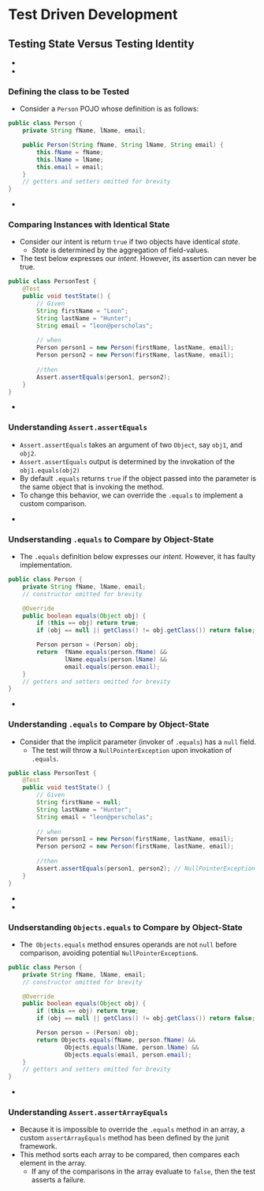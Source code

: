 # Test Driven Development
## Testing State Versus Testing Identity










-
-
### Defining the class to be Tested
* Consider a `Person` POJO whose definition is as follows:

```java
public class Person {
    private String fName, lName, email;

    public Person(String fName, String lName, String email) {
        this.fName = fName;
        this.lName = lName;
        this.email = email;
    }
    // getters and setters omitted for brevity
}
```




-
### Comparing Instances with Identical State
* Consider our intent is return `true` if two objects have identical _state_.
    * _State_ is determined by the aggregation of field-values.
* The test below expresses our _intent_. However, its assertion can never be true.


```java
public class PersonTest {
    @Test
    public void testState() {
        // Given
        String firstName = "Leon";
        String lastName = "Hunter";
        String email = "leon@perscholas";
        
        // when
        Person person1 = new Person(firstName, lastName, email);
        Person person2 = new Person(firstName, lastName, email);
        
        //then
        Assert.assertEquals(person1, person2);
    }
}
```





-
### Understanding `Assert.assertEquals`
* `Assert.assertEquals` takes an argument of two `Object`, say `obj1`, and `obj2`.
* `Assert.assertEquals` output is determined by the invokation of the `obj1.equals(obj2)`
* By default `.equals` returns `true` if the object passed into the parameter is the same object that is invoking the method.
* To change this behavior, we can override the `.equals` to implement a custom comparison.




-
### Undserstanding `.equals` to Compare by Object-State
* The `.equals` definition below expresses our _intent_. However, it has faulty implementation.
```java
public class Person {
    private String fName, lName, email;
    // constructor omitted for brevity

    @Override
    public boolean equals(Object obj) {
        if (this == obj) return true;
        if (obj == null || getClass() != obj.getClass()) return false;

        Person person = (Person) obj;
        return  fName.equals(person.fName) &&
                lName.equals(person.lName) &&
                email.equals(person.email);
    }
    // getters and setters omitted for brevity
}
```








-
### Understanding `.equals` to Compare by Object-State
* Consider that the implicit parameter (invoker of `.equals`) has a `null` field.
    * The test will throw a `NullPointerException` upon invokation of `.equals`.

```java
public class PersonTest {
    @Test
    public void testState() {
        // Given
        String firstName = null;
        String lastName = "Hunter";
        String email = "leon@perscholas";
        
        // when
        Person person1 = new Person(firstName, lastName, email);
        Person person2 = new Person(firstName, lastName, email);
        
        //then
        Assert.assertEquals(person1, person2); // NullPointerException
    }
}
```
    







-
-
### Undserstanding `Objects.equals` to Compare by Object-State
* The` Objects.equals` method ensures operands are not `null` before comparison, avoiding potential `NullPointerException`s.
```java
public class Person {
    private String fName, lName, email;
    // constructor omitted for brevity

    @Override
    public boolean equals(Object obj) {
        if (this == obj) return true;
        if (obj == null || getClass() != obj.getClass()) return false;

        Person person = (Person) obj;
        return Objects.equals(fName, person.fName) &&
                Objects.equals(lName, person.lName) &&
                Objects.equals(email, person.email);
    }
    // getters and setters omitted for brevity
}
```







-
### Understanding `Assert.assertArrayEquals`
* Because it is impossible to override the `.equals` method in an array, a custom `assertArrayEquals` method has been defined by the junit framework.
* This method sorts each array to be compared, then compares each element in the array.
    * If any of the comparisons in the array evaluate to `false`, then the test asserts a failure.